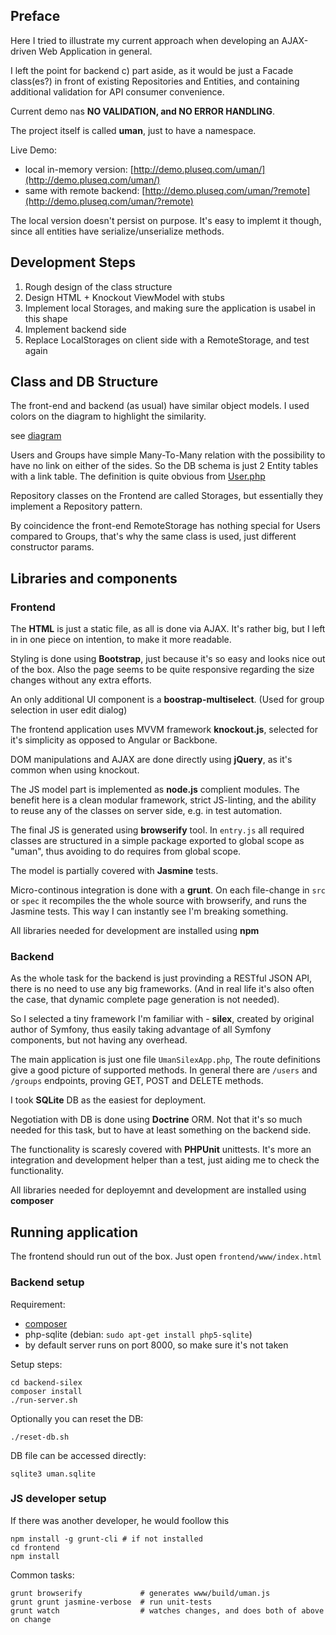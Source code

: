 ## Preface

Here I tried to illustrate my current approach when developing
an AJAX-driven Web Application in general.

I left the point for backend c) part aside, as it would be just
a Facade class(es?) in front of existing Repositories and Entities,
and containing additional validation for API consumer convenience.

Current demo nas **NO VALIDATION, and NO ERROR HANDLING**.

The project itself is called **uman**, just to have a namespace.

Live Demo:

 * local in-memory version: [http://demo.pluseq.com/uman/](http://demo.pluseq.com/uman/)
 * same with remote backend: [http://demo.pluseq.com/uman/?remote](http://demo.pluseq.com/uman/?remote)

The local version doesn't persist on purpose. It's easy to implemt
it though, since all entities have serialize/unserialize
methods.

## Development Steps

1. Rough design of the class structure
2. Design HTML + Knockout ViewModel with stubs
3. Implement local Storages, and making sure the application
   is usabel in this shape
4. Implement backend side
5. Replace LocalStorages on client side with a RemoteStorage,
    and test again

## Class and DB Structure

The front-end and backend (as usual) have similar object models.
I used colors on the diagram to highlight the similarity.

see [diagram](https://github.com/disjunction/uman/blob/master/docs/class_diagram.png)

Users and Groups have simple Many-To-Many relation with the
possibility to have no link on either of the sides.
So the DB schema is just 2 Entity tables with a link table.
The definition is quite obvious from [User.php](https://github.com/disjunction/uman/blob/master/backend-silex/src/Entity/User.php)

Repository classes on the Frontend are called Storages,
but essentially they implement a Repository pattern.

By coincidence the front-end RemoteStorage has nothing
special for Users compared to Groups, that's why the same
class is used, just different constructor params.

## Libraries and components

### Frontend

The **HTML** is just a static file, as all is done via AJAX.
It's rather big, but I left in in one piece on intention,
to make it more readable.

Styling is done using **Bootstrap**, just because it's so easy
and looks nice out of the box. Also the page seems to be quite
responsive regarding the size changes without any extra efforts.

An only additional UI component is a **boostrap-multiselect**.
(Used for group selection in user edit dialog)

The frontend application uses MVVM framework **knockout.js**,
selected for it's simplicity as opposed to Angular or Backbone.

DOM manipulations and AJAX are done directly using **jQuery**,
as it's common when using knockout.

The JS model part is implemented as **node.js** complient
modules. The benefit here is a clean modular framework,
strict JS-linting, and the ability to reuse any of the
classes on server side, e.g. in test automation.

The final JS is generated using **browserify** tool.
In `entry.js` all required classes are structured in
a simple package exported to global scope as "uman",
thus avoiding to do requires from global scope.

The model is partially covered with **Jasmine** tests.

Micro-continous integration is done with a **grunt**.
On each file-change in `src` or `spec` it recompiles
the the whole source with browserify, and runs the Jasmine
tests. This way I can instantly see I'm breaking something.

All libraries needed for development are installed using **npm**

### Backend

As the whole task for the backend is just provinding
a RESTful JSON API, there is no need to use any big frameworks.
(And in real life it's also often the case, that dynamic
complete page generation is not needed).

So I selected a tiny framework I'm familiar with - **silex**,
created by original author of Symfony, thus easily taking
advantage of all Symfony components, but not having any overhead.

The main application is just one file `UmanSilexApp.php`,
The route definitions give a good picture of supported methods.
In general there are `/users` and `/groups` endpoints,
proving GET, POST and DELETE methods.

I took **SQLite** DB as the easiest for deployment.

Negotiation with DB is done using **Doctrine** ORM. Not that it's
so much needed for this task, but to have at least something on
the backend side.

The functionality is scaresly covered with **PHPUnit** unittests.
It's more an integration and development helper than a test,
just aiding me to check the functionality.

All libraries needed for deployemnt and development
are installed using **composer**

## Running application

The frontend should run out of the box.
Just open `frontend/www/index.html`

### Backend setup

Requirement:

 * [composer](https://getcomposer.org/)
 * php-sqlite (debian: `sudo apt-get install php5-sqlite`)
 * by default server runs on port 8000, so make sure it's not taken

Setup steps:

    cd backend-silex
    composer install
    ./run-server.sh

Optionally you can reset the DB:

    ./reset-db.sh

DB file can be accessed directly:

    sqlite3 uman.sqlite


### JS developer setup

If there was another developer, he would foollow this

    npm install -g grunt-cli # if not installed
    cd frontend
    npm install

Common tasks:

    grunt browserify             # generates www/build/uman.js
    grunt grunt jasmine-verbose  # run unit-tests
    grunt watch                  # watches changes, and does both of above on change

